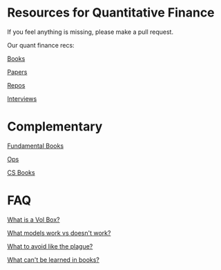 # Resources for Quantitative Finance<br>

If you feel anything is missing, please make a pull request.<br>

Our quant finance recs: <br>

[Books](https://github.com/KoanOps/BookRecs/blob/master/Books/QuantBooks.md)<br>

[Papers](https://github.com/KoanOps/BookRecs/blob/master/Papers.md)<br>

[Repos](https://github.com/KoanOps/BookRecs/blob/master/Repos.md)<br>

[Interviews](https://github.com/KoanOps/BookRecs/blob/master/Int.md)<br>

# Complementary<br>

[Fundamental Books](https://github.com/KoanOps/BookRecs/blob/master/Books/Books.md)<br>

[Ops](https://github.com/KoanOps/BookRecs/blob/master/Ops.md)<br>

[CS Books](https://github.com/KoanOps/BookRecs/blob/master/Books/CSBooks.md)<br>

# FAQ<br>

[What is a Vol Box?](https://github.com/KoanOps/BookRecs/blob/master/FAQ/VolBox.md) <br>

[What models work vs doesn't work?](https://github.com/KoanOps/BookRecs/blob/master/FAQ/WhatWorks.md) <br>

[What to avoid like the plague?](https://github.com/KoanOps/BookRecs/blob/master/FAQ/Plague.md) <br>

[What can't be learned in books?](https://github.com/KoanOps/BookRecs/blob/master/FAQ/Limits.md) <br>
